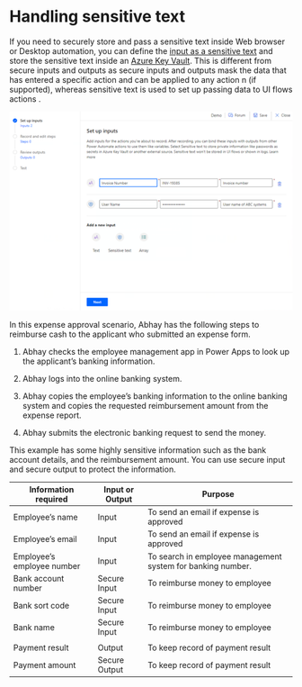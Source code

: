 # Handling sensitive text

If you need to securely store and pass a sensitive text inside Web browser or
Desktop automation, you can define the [input as a sensitive
text](https://docs.microsoft.com/power-automate/ui-flows/inputs-outputs-desktop)
and store the sensitive text inside an [Azure Key
Vault](https://docs.microsoft.com/azure/key-vault/general/overview). This is
different from secure inputs and outputs as secure inputs and outputs mask the
data that has entered a specific action and can be applied to any action n (if
supported), whereas sensitive text is used to set up passing data to UI flows
actions .

![Setting up sensitive text in UI flows](media/ui-flow-secure-input.png "Setting up sensitive text in UI flows")

In this expense approval scenario, Abhay has the following steps to reimburse
cash to the applicant who submitted an expense form.

1.  Abhay checks the employee management app in Power Apps to look up the
    applicant’s banking information.

2.  Abhay logs into the online banking system.

3.  Abhay copies the employee’s banking information to the online banking system
    and copies the requested reimbursement amount from the expense report.

4.  Abhay submits the electronic banking request to send the money.

This example has some highly sensitive information such as the bank account
details, and the reimbursement amount. You can use secure input and secure
output to protect the information.

| **Information required**   | **Input or Output** | **Purpose**                                                 |
|----------------------------|---------------------|-------------------------------------------------------------|
| Employee’s name            | Input               | To send an email if expense is approved                     |
| Employee’s email           | Input               | To send an email if expense is approved                     |
| Employee’s employee number | Input               | To search in employee management system for banking number. |
| Bank account number        | Secure Input        | To reimburse money to employee                              |
| Bank sort code             | Secure Input        | To reimburse money to employee                              |
| Bank name                  | Secure Input        | To reimburse money to employee                              |
|                            |                     |                                                             |
| Payment result             | Output              | To keep record of payment result                            |
| Payment amount             | Secure Output       | To keep record of payment result                            |

